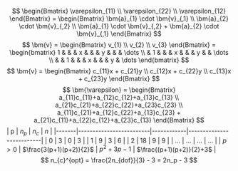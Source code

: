 $$
\begin{Bmatrix}
    \varepsilon_{11} \\ \varepsilon_{22} \\ \varepsilon_{12}
\end{Bmatrix} = 
\begin{Bmatrix}
    \bm{a}_{1} \cdot \bm{v}_{,1} \\ \bm{a}_{2} \cdot \bm{v}_{,2} \\ \bm{a}_{1} \cdot \bm{v}_{,2} + \bm{a}_{2} \cdot \bm{v}_{,1}
\end{Bmatrix}
$$
$$
\bm{v} = \begin{Bmatrix}
    v_{1} \\ v_{2} \\ v_{3}
\end{Bmatrix} = 
\begin{bmatrix}
    1 &  &  & x &  &  & y &   &   & \dots \\
     & 1 &  &  & x &  &   & y &   & \dots \\
     &  & 1 &  &  & x &   &   & y & \dots
\end{bmatrix}
$$
$$
\bm{v} = \begin{Bmatrix}
    c_{11}x + c_{21}y \\ c_{12}x + c_{22}y \\ c_{13}x + c_{23}y
\end{Bmatrix}
$$
$$
\bm{\varepsilon} = \begin{Bmatrix}
    a_{11}c_{11}+a_{12}c_{12}+a_{13}c_{13} \\
    a_{21}c_{21}+a_{22}c_{22}+a_{23}c_{23} \\
    a_{11}c_{21}+a_{12}c_{22}+a_{13}c_{23} + a_{21}c_{11}+a_{22}c_{12}+a_{23}c_{13}
\end{Bmatrix}
$$
| p     | $n_p$                   | $n_c$      | $n$                      |
|-------|-------------------------|------------|--------------------------|
| 0     | 3                       | 0          | 3                        |
| 1     | 9                       | 3          | 6                        |
| 2     | 18                      | 9          | 9                        |
| ...   | ...                     | ...        | ...                      |
| $p>0$ | $\frac{3(p+1)(p+2)}{2}$ | $p^2+3p-1$ | $\frac{(p+1)(p+2)}{2}+3$ |
$$
n_{c}^{opt} = \frac{2n_{dof}}{3} - 3 = 2n_p - 3
$$
